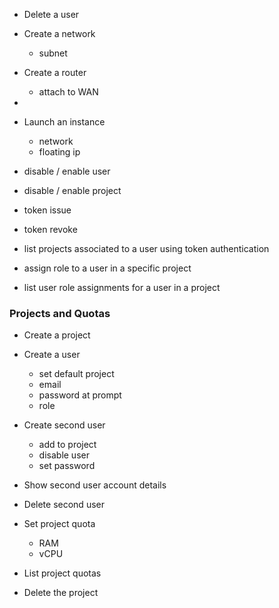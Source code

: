 

- Delete a user

- Create a network
    - subnet
- Create a router
    - attach to WAN
- 

- Launch an instance
    - network
    - floating ip

- disable / enable user
- disable / enable project
- token issue
- token revoke
- list projects associated to a user using token authentication
- assign role to a user in a specific project
- list user role assignments for a user in a project

### Projects and Quotas

- Create a project
- Create a user
    - set default project
    - email
    - password at prompt
    - role
- Create second user
    - add to project
    - disable user
    - set password
- Show second user account details
- Delete second user
- Set project quota
    - RAM
    - vCPU

- List project quotas
- Delete the project